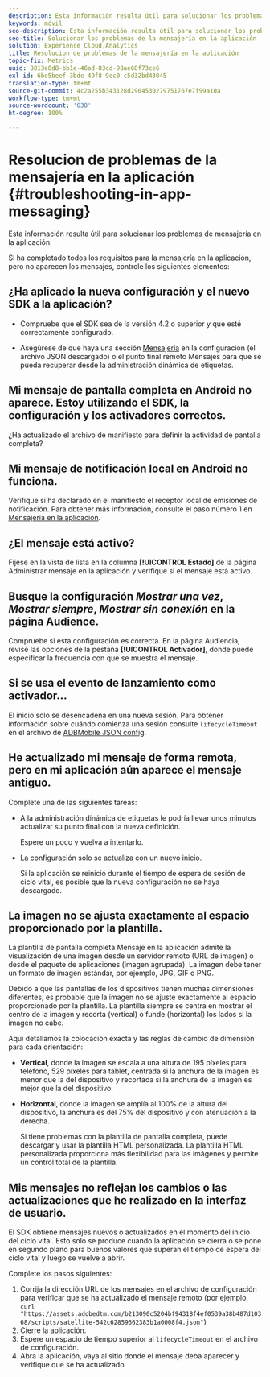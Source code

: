 ```yaml
---
description: Esta información resulta útil para solucionar los problemas de mensajería en la aplicación.
keywords: móvil
seo-description: Esta información resulta útil para solucionar los problemas de mensajería en la aplicación.
seo-title: Solucionar los problemas de la mensajería en la aplicación
solution: Experience Cloud,Analytics
title: Resolucion de problemas de la mensajería en la aplicación
topic-fix: Metrics
uuid: 8813e8d8-bb1e-46ad-83cd-98ae68f73ce6
exl-id: 6be5beef-3bde-49f8-9ec0-c5d32bd43045
translation-type: tm+mt
source-git-commit: 4c2a255b343128d2904530279751767e7f99a10a
workflow-type: tm+mt
source-wordcount: '638'
ht-degree: 100%

---
```


# Resolucion de problemas de la mensajería en la aplicación {#troubleshooting-in-app-messaging}

Esta información resulta útil para solucionar los problemas de mensajería en la aplicación.

Si ha completado todos los requisitos para la mensajería en la aplicación, pero no aparecen los mensajes, controle los siguientes elementos:

## ¿Ha aplicado la nueva configuración y el nuevo SDK a la aplicación?

* Compruebe que el SDK sea de la versión 4.2 o superior y que esté correctamente configurado.

* Asegúrese de que haya una sección [Mensajería](/help/using/in-app-messaging/in-app-messaging.md) en la configuración (el archivo JSON descargado) o el punto final remoto Mensajes para que se pueda recuperar desde la administración dinámica de etiquetas.

## Mi mensaje de pantalla completa en Android no aparece. Estoy utilizando el SDK, la configuración y los activadores correctos.

¿Ha actualizado el archivo de manifiesto para definir la actividad de pantalla completa?

## Mi mensaje de notificación local en Android no funciona.

Verifique si ha declarado en el manifiesto el receptor local de emisiones de notificación. Para obtener más información, consulte el paso número 1 en [Mensajería en la aplicación](/help/android/messaging-main/messaging/messaging.md).

## ¿El mensaje está activo?

Fíjese en la vista de lista en la columna **[!UICONTROL Estado]** de la página Administrar mensaje en la aplicación y verifique si el mensaje está activo.

## Busque la configuración *Mostrar una vez*, *Mostrar siempre*, *Mostrar sin conexión* en la página Audience.

Compruebe si esta configuración es correcta. En la página Audiencia, revise las opciones de la pestaña **[!UICONTROL Activador]**, donde puede especificar la frecuencia con que se muestra el mensaje.

## Si se usa el evento de lanzamiento como activador…

El inicio solo se desencadena en una nueva sesión. Para obtener información sobre cuándo comienza una sesión consulte  `lifecycleTimeout` en el archivo de [ADBMobile JSON config](/help/ios/configuration/json-config/json-config.md).

## He actualizado mi mensaje de forma remota, pero en mi aplicación aún aparece el mensaje antiguo.

Complete una de las siguientes tareas:

* A la administración dinámica de etiquetas le podría llevar unos minutos actualizar su punto final con la nueva definición.

   Espere un poco y vuelva a intentarlo.

* La configuración solo se actualiza con un nuevo inicio.

   Si la aplicación se reinició durante el tiempo de espera de sesión de ciclo vital, es posible que la nueva configuración no se haya descargado.

## La imagen no se ajusta exactamente al espacio proporcionado por la plantilla.

La plantilla de pantalla completa Mensaje en la aplicación admite la visualización de una imagen desde un servidor remoto (URL de imagen) o desde el paquete de aplicaciones (imagen agrupada). La imagen debe tener un formato de imagen estándar, por ejemplo, JPG, GIF o PNG.

Debido a que las pantallas de los dispositivos tienen muchas dimensiones diferentes, es probable que la imagen no se ajuste exactamente al espacio proporcionado por la plantilla. La plantilla siempre se centra en mostrar el centro de la imagen y recorta (vertical) o funde (horizontal) los lados si la imagen no cabe.

Aquí detallamos la colocación exacta y las reglas de cambio de dimensión para cada orientación:

* **Vertical**, donde la imagen se escala a una altura de 195 píxeles para teléfono, 529 píxeles para tablet, centrada si la anchura de la imagen es menor que la del dispositivo y recortada si la anchura de la imagen es mejor que la del dispositivo.

* **Horizontal**, donde la imagen se amplía al 100% de la altura del dispositivo, la anchura es del 75% del dispositivo y con atenuación a la derecha.

   Si tiene problemas con la plantilla de pantalla completa, puede descargar y usar la plantilla HTML personalizada. La plantilla HTML personalizada proporciona más flexibilidad para las imágenes y permite un control total de la plantilla.

## Mis mensajes no reflejan los cambios o las actualizaciones que he realizado en la interfaz de usuario.

El SDK obtiene mensajes nuevos o actualizados en el momento del inicio del ciclo vital. Esto solo se produce cuando la aplicación se cierra o se pone en segundo plano para buenos valores que superan el tiempo de espera del ciclo vital y luego se vuelve a abrir.

Complete los pasos siguientes:

1. Corrija la dirección URL de los mensajes en el archivo de configuración para verificar que se ha actualizado el mensaje remoto (por ejemplo, `curl "https://assets.adobedtm.com/b213090c5204bf94318f4ef0539a38b487d10368/scripts/satellite-542c62859662383b1a0008f4.json"`)
1. Cierre la aplicación.
1. Espere un espacio de tiempo superior al `lifecycleTimeout` en el archivo de configuración.
1. Abra la aplicación, vaya al sitio donde el mensaje deba aparecer y verifique que se ha actualizado.
